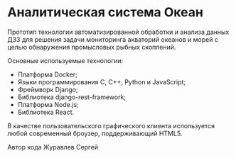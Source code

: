 # Аналитическая система Океан

Прототип технологии автоматизированной обработки и анализа данных ДЗЗ для решения задачи мониторинга акваторий океанов и морей с целью обнаружения промысловых рыбных скоплений.

Основные используемые технологии:
- Платформа Docker;
- Языки программирования C, C++, Python и JavaScript;
- Фреймворк Django;
- Библиотека django-rest-framework;
- Платформа Node.js;
- Библиотека React.

В качестве пользовательского графического клиента используется любой современный броузер, поддерживающий HTML5.

Автор кода Журавлев Сергей
